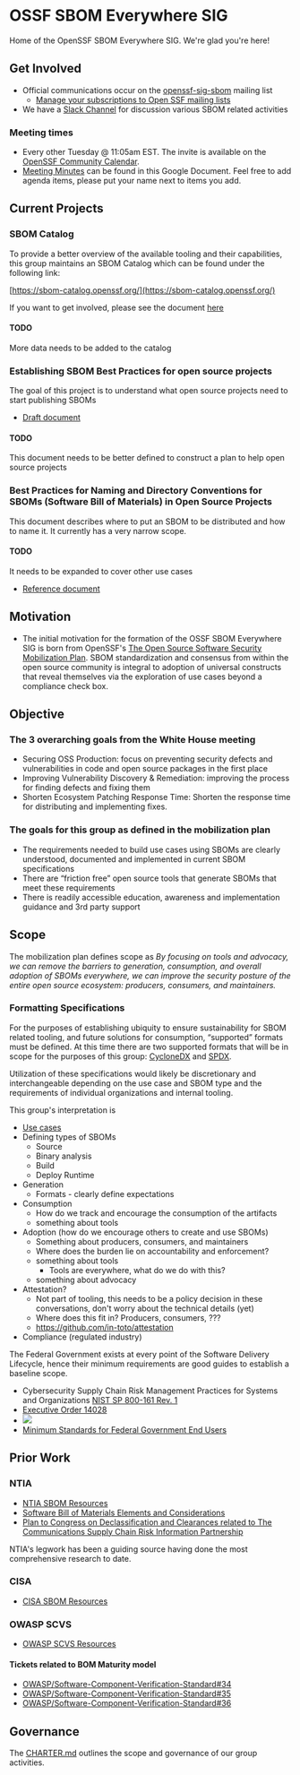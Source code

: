 # OSSF SBOM Everywhere SIG

Home of the OpenSSF SBOM Everywhere SIG. We're glad you're here!

## Get Involved

- Official communications occur on the [openssf-sig-sbom](https://lists.openssf.org/g/openssf-sig-sbom) mailing list
  - [Manage your subscriptions to Open SSF mailing lists](https://lists.openssf.org/g/main/subgroups)
- We have a [Slack Channel](https://openssf.slack.com/archives/C03GKSYFRC0) for discussion various SBOM related activities

### Meeting times

- Every other Tuesday @ 11:05am EST. The invite is available on the [OpenSSF Community Calendar](https://calendar.google.com/calendar/u/0/r?cid=czYzdm9lZmhwNWk5cGZsdGI1cTY3bmdwZXNAZ3JvdXAuY2FsZW5kYXIuZ29vZ2xlLmNvbQ).
- [Meeting Minutes](https://docs.google.com/document/d/193ODRga1F49WKPYYR79SNi9b27mChBqpOf5iiWJcMso/edit#heading=h.xqitfd6hs1gc) can be found in this Google Document. Feel free to add agenda items, please put your name next to items you add.

## Current Projects

### SBOM Catalog

To provide a better overview of the available tooling and their capabilities, this group maintains an SBOM Catalog which can be found under the following link:

[https://sbom-catalog.openssf.org/](https://sbom-catalog.openssf.org/)

If you want to get involved, please see the document [here](/SBOM-Catalog/contribute.md)

#### TODO

More data needs to be added to the catalog

### Establishing SBOM Best Practices for open source projects

The goal of this project is to understand what open source projects need to start publishing SBOMs

- [Draft document](https://docs.google.com/document/d/15_FKO8D03VSYDTNsMQZtn1aRfgVmModF-NM6VBnlrZA/)

#### TODO

This document needs to be better defined to construct a plan to help open source projects

### Best Practices for Naming and Directory Conventions for SBOMs (Software Bill of Materials) in Open Source Projects

This document describes where to put an SBOM to be distributed and how to name it. It currently has a very narrow scope.

#### TODO

It needs to be expanded to cover other use cases

- [Reference document](https://github.com/ossf/sbom-everywhere/blob/main/reference/sbom_naming.md)

## Motivation

- The initial motivation for the formation of the OSSF SBOM Everywhere SIG is born from OpenSSF's [The Open Source Software Security Mobilization Plan](reference/mobilization_plan.pdf).  SBOM standardization and consensus from within the open source community is integral to adoption of universal constructs that reveal themselves via the exploration of use cases beyond a compliance check box.

## Objective

### The 3 overarching goals from the White House meeting

- Securing OSS Production: focus on preventing security defects and
  vulnerabilities in code and open source packages in the first place
- Improving Vulnerability Discovery & Remediation: improving the process
  for finding defects and fixing them
- Shorten Ecosystem Patching Response Time: Shorten the response time for
  distributing and implementing fixes.

### The goals for this group as defined in the mobilization plan

- The requirements needed to build use cases using SBOMs are clearly
  understood, documented and implemented in current SBOM specifications
- There are “friction free” open source tools that generate SBOMs that meet
  these requirements
- There is readily accessible education, awareness and implementation
  guidance and 3rd party support

## Scope

The mobilization plan defines scope as
_By focusing on tools and advocacy, we can remove the barriers to
generation, consumption, and overall adoption of SBOMs everywhere, we can
improve the security posture of the entire open source ecosystem:
producers, consumers, and maintainers._

### Formatting Specifications

For the purposes of establishing ubiquity to ensure sustainability for SBOM related tooling, and future solutions for consumption, “supported” formats must be defined. At this time there are two supported formats that will be in scope for the purposes of this group: [CycloneDX](https://cyclonedx.org) and [SPDX](https://spdx.dev).

Utilization of these specifications would likely be discretionary and interchangeable depending on the use case and SBOM type and the requirements of individual organizations and internal tooling.

This group's interpretation is
- [Use cases](https://docs.google.com/document/d/15X0TspuxUg19YScqNK1tl5kYpJV2xOrcuSx6CwanYZ0/edit#)
- Defining types of SBOMs
  - Source
  - Binary analysis
  - Build
  - Deploy Runtime
- Generation
  - Formats - clearly define expectations
- Consumption
  - How do we track and encourage the consumption of the artifacts
  - something about tools
- Adoption (how do we encourage others to create and use SBOMs)
  - Something about producers, consumers, and maintainers
  - Where does the burden lie on accountability and enforcement?
  - something about tools
    - Tools are everywhere, what do we do with this?
  - something about advocacy
- Attestation?
  - Not part of tooling, this needs to be a policy decision in these
    conversations, don't worry about the technical details (yet)
  - Where does this fit in? Producers, consumers, ???
  - https://github.com/in-toto/attestation
- Compliance (regulated industry)

The Federal Government exists at every point of the Software Delivery Lifecycle, hence their minimum requirements are good guides to establish a baseline scope.
  - Cybersecurity Supply Chain Risk Management Practices for Systems and Organizations [NIST SP 800-161 Rev. 1](https://csrc.nist.gov/publications/detail/sp/800-161/rev-1/final)
  - [Executive Order 14028](https://www.nist.gov/itl/executive-order-14028-improving-nations-cybersecurity/software-security-supply-chains)
  - ![](https://www.nist.gov/sites/default/files/styles/2800_x_2800_limit/public/images/2021/07/09/software-verification-timeline.png)
  - [Minimum Standards for Federal Government End Users](https://www.nist.gov/itl/executive-order-improving-nations-cybersecurity/recommended-minimum-standard-vendor-or-developer)

## Prior Work

### NTIA

- [NTIA SBOM Resources](https://ntia.gov/SBOM)
- [Software Bill of Materials Elements and Considerations](https://www.regulations.gov/docket/NTIA-2021-0001/document)
- [Plan to Congress on Declassification and Clearances related to The Communications Supply Chain Risk Information Partnership](https://ntia.gov/files/ntia/publications/ntia_plan_on_declassification_and_clearances_re_c-scrip.pdf)

NTIA's legwork has been a guiding source having done the most comprehensive research to date.

### CISA

- [CISA SBOM Resources](https://www.cisa.gov/sbom)

### OWASP SCVS

- [OWASP SCVS Resources](https://owasp.org/scvs)

#### Tickets related to BOM Maturity model

- [OWASP/Software-Component-Verification-Standard#34](https://github.com/OWASP/Software-Component-Verification-Standard/issues/34)
- [OWASP/Software-Component-Verification-Standard#35](https://github.com/OWASP/Software-Component-Verification-Standard/issues/35)
- [OWASP/Software-Component-Verification-Standard#36](https://github.com/OWASP/Software-Component-Verification-Standard/issues/36)

## Governance

The [CHARTER.md](CHARTER.md) outlines the scope and governance of our group activities.
